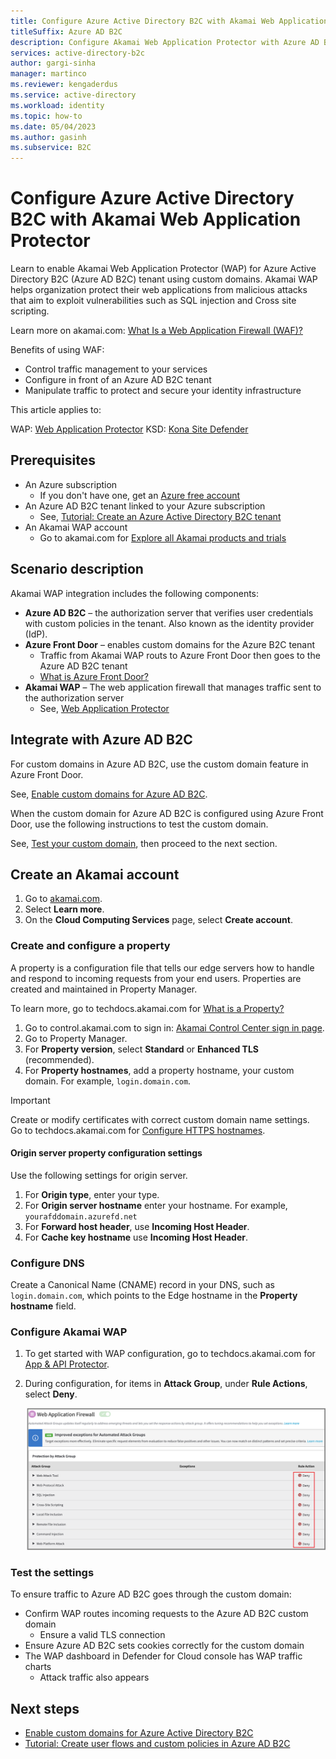 ```yaml
---
title: Configure Azure Active Directory B2C with Akamai Web Application Protector
titleSuffix: Azure AD B2C
description: Configure Akamai Web Application Protector with Azure AD B2C
services: active-directory-b2c
author: gargi-sinha
manager: martinco
ms.reviewer: kengaderdus
ms.service: active-directory
ms.workload: identity
ms.topic: how-to
ms.date: 05/04/2023
ms.author: gasinh
ms.subservice: B2C
---
```


# Configure Azure Active Directory B2C with Akamai Web Application Protector

Learn to enable Akamai Web Application Protector (WAP) for Azure Active Directory B2C (Azure AD B2C) tenant using custom domains. Akamai WAP helps organization protect their web applications from malicious attacks that aim to exploit vulnerabilities such as SQL injection and Cross site scripting.

Learn more on akamai.com: [What Is a Web Application Firewall (WAF)?](https://www.akamai.com/glossary/what-is-a-waf)

Benefits of using WAF:

* Control traffic management to your services
* Configure in front of an Azure AD B2C tenant
* Manipulate traffic to protect and secure your identity infrastructure

This article applies to:

WAP: [Web Application Protector](https://www.akamai.com/products/web-application-protector)
KSD: [Kona Site Defender](https://www.akamai.com/us/en/products/security/kona-site-defender.jsp) 

## Prerequisites

* An Azure subscription
  * If you don't have one, get an [Azure free account](https://azure.microsoft.com/free/)
* An Azure AD B2C tenant linked to your Azure subscription
  * See, [Tutorial: Create an Azure Active Directory B2C tenant](tutorial-create-tenant.md) 
* An Akamai WAP account
  * Go to akamai.com for [Explore all Akamai products and trials](https://www.akamai.com/us/en/akamai-free-trials.jsp)

## Scenario description

Akamai WAP integration includes the following components:

* **Azure AD B2C** – the authorization server that verifies user credentials with custom policies in the tenant. Also known as the identity provider (IdP).
* **Azure Front Door** – enables custom domains for the Azure B2C tenant
  * Traffic from Akamai WAP routs to Azure Front Door then goes to the Azure AD B2C tenant
  * [What is Azure Front Door?](../frontdoor/front-door-overview.md) 
* **Akamai WAP** – The web application firewall that manages traffic sent to the authorization server
  * See, [Web Application Protector](https://www.akamai.com/us/en/resources/waf.jsp)

## Integrate with Azure AD B2C

For custom domains in Azure AD B2C, use the custom domain feature in Azure Front Door. 

See, [Enable custom domains for Azure AD B2C](./custom-domain.md?pivots=b2c-user-flow).  

When the custom domain for Azure AD B2C is configured using Azure Front Door, use the following instructions to test the custom domain.

See, [Test your custom domain](./custom-domain.md?pivots=b2c-custom-policy#test-your-custom-domain), then proceed to the next section.  

## Create an Akamai account

1. Go to [akamai.com](https://www.akamai.com).
2. Select **Learn more**.
3. On the **Cloud Computing Services** page, select **Create account**.

### Create and configure a property

A property is a configuration file that tells our edge servers how to handle and respond to incoming requests from your end users. Properties are created and maintained in Property Manager.

To learn more, go to techdocs.akamai.com for [What is a Property?](https://techdocs.akamai.com/start/docs/prop)

1. Go to control.akamai.com to sign in: [Akamai Control Center sign in page](https://control.akamai.com/wh/CUSTOMER/AKAMAI/en-US/WEBHELP/property-manager/property-manager-help/GUID-14BB87F2-282F-4C4A-8043-B422344884E6.html).
2. Go to Property Manager.
3. For **Property version**, select **Standard** or **Enhanced TLS** (recommended).
4. For **Property hostnames**, add a property hostname, your custom domain. For example, `login.domain.com`. 

  > [!IMPORTANT]
  > Create or modify certificates with correct custom domain name settings. </br> Go to techdocs.akamai.com for [Configure HTTPS hostnames](https://techdocs.akamai.com/property-mgr/docs/serve-content-over-https). 

#### Origin server property configuration settings

Use the following settings for origin server.

1. For **Origin type**, enter your type.
2. For **Origin server hostname** enter your hostname. For example, `yourafddomain.azurefd.net`
3. For **Forward host header**, use **Incoming Host Header**.
4. For **Cache key hostname** use **Incoming Host Header**.

### Configure DNS

Create a Canonical Name (CNAME) record in your DNS, such as `login.domain.com`, which points to the Edge hostname in the **Property hostname** field.

### Configure Akamai WAP

1. To get started with WAP configuration, go to techdocs.akamai.com for [App & API Protector](https://techdocs.akamai.com/cloud-security/docs/app-api-protector).
2. During configuration, for items in **Attack Group**, under **Rule Actions**, select **Deny**.

    ![Screenshot of denied attack groups, in the Rule Action column.](./media/partner-akamai/rule-action-deny.png)

### Test the settings

To ensure traffic to Azure AD B2C goes through the custom domain:

* Confirm WAP routes incoming requests to the Azure AD B2C custom domain
  * Ensure a valid TLS connection
* Ensure Azure AD B2C sets cookies correctly for the custom domain
* The WAP dashboard in Defender for Cloud console has WAP traffic charts
  * Attack traffic also appears

## Next steps

* [Enable custom domains for Azure Active Directory B2C](./custom-domain.md?pivots=b2c-user-flow)
* [Tutorial: Create user flows and custom policies in Azure AD B2C](./tutorial-create-user-flows.md?pivots=b2c-custom-policy&tabs=applications)
